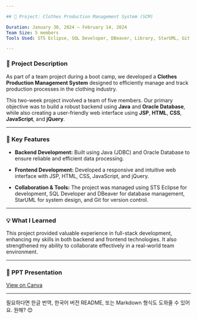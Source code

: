 ```yaml
---

## 📌 Project: Clothes Production Management System (SCM)

Duration: January 30, 2024 – February 14, 2024
Team Size: 5 members
Tools Used: STS Eclipse, SQL Developer, DBeaver, Library, StarUML, Git

---
```


### 📝 Project Description

As part of a team project during a boot camp, we developed a **Clothes Production Management System** designed to efficiently manage and track production processes in the clothing industry.

This two-week project involved a team of five members. Our primary objective was to build a robust backend using **Java** and **Oracle Database**, while also creating a user-friendly web interface using **JSP**, **HTML**, **CSS**, **JavaScript**, and **jQuery**.

---

### 🔧 Key Features

* **Backend Development:**
  Built using Java (JDBC) and Oracle Database to ensure reliable and efficient data processing.

* **Frontend Development:**
  Developed a responsive and intuitive web interface with JSP, HTML, CSS, JavaScript, and jQuery.

* **Collaboration & Tools:**
  The project was managed using STS Eclipse for development, SQL Developer and DBeaver for database management, StarUML for system design, and Git for version control.

---

### 💡 What I Learned

This project provided valuable experience in full-stack development, enhancing my skills in both backend and frontend technologies. It also strengthened my ability to collaborate effectively in a real-world team environment.

---

### 📎 PPT Presentation

[View on Canva](https://www.canva.com/design/DAF8pZSGyyk/g4QLEn0fPP6clyMjJdBRxQ/edit?utm_content=DAF8pZSGyyk&utm_campaign=designshare&utm_medium=link2&utm_source=sharebutton)

---

필요하다면 한글 번역, 한국어 버전 README, 또는 Markdown 형식도 도와줄 수 있어요. 원해? 😊
